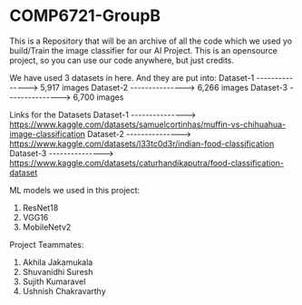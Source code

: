 # COMP6721-GroupB
This is a Repository that will be an archive of all the code which we used yo build/Train the image classifier for our AI Project. This is an opensource project, so you can use our code anywhere, but just credits.

We have used 3 datasets in here. And they are put into:
Dataset-1 ---------------> 5,917 images
Dataset-2 ---------------> 6,266 images
Dataset-3 ---------------> 6,700 images

Links for the Datasets
Dataset-1 ---------------> https://www.kaggle.com/datasets/samuelcortinhas/muffin-vs-chihuahua-image-classification
Dataset-2 ---------------> https://www.kaggle.com/datasets/l33tc0d3r/indian-food-classification
Dataset-3 ---------------> https://www.kaggle.com/datasets/caturhandikaputra/food-classification-dataset

ML models we used in this project:
1. ResNet18
2. VGG16
3. MobileNetv2

Project Teammates:
1. Akhila Jakamukala
2. Shuvanidhi Suresh
3. Sujith Kumaravel
4. Ushnish Chakravarthy


